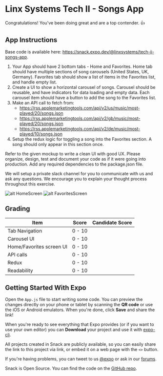 # Linx Systems Tech II - Songs App

Congratulations! You've been doing great and are a top contender. 👍

## App Instructions

Base code is available here: https://snack.expo.dev/@linxsystems/tech-ii-songs-app.

1. Your App should have 2 bottom tabs - Home and Favorites. Home tab should have multiple sections of song carousels (United States, UK, Germany). Favorites tab should
   show a list of items in the Favorites list, and handle empty list.
2. Create a UI to show a horizontal carousel of songs. Carousel should be reusable, and have indicators for data loading and empty data. Each carousel item should have a          button to add the song to the Favorites list.
3. Make an API call to fetch from:
    * https://rss.applemarketingtools.com/api/v2/us/music/most-played/20/songs.json
    * https://rss.applemarketingtools.com/api/v2/gb/music/most-played/20/songs.json
    * https://rss.applemarketingtools.com/api/v2/de/music/most-played/10/songs.json
4. Setup the redux logic for toggling a song into the Favorites section. A song should only appear in this section once.

Refer to the given mockup to write a clean UI with good UX. Please organize, design, test and document your code as if it were going into production. Add any required dependencies to the package.json file.

We will setup a private slack channel for you to communicate with us and ask any questions. We encourage you to explain your thought process throughout this exercise.

![alt HomeScreen](https://snack-code-uploads.s3.us-west-1.amazonaws.com/~asset/161492548d180b65733860ef64ce08db)
![alt FavoritesScreen](https://snack-code-uploads.s3.us-west-1.amazonaws.com/~asset/ed7bd1b36714b9835da72b53c1cdf032)

  
## Grading

| Item | Score | Candidate Score |
| ---- | ----- | ----- |
| Tab Navigation | 0 - 10 | |
| Carousel UI | 0 - 10 | |
| Home/Favorites screen UI | 0 - 10 | |
| API calls | 0 - 10 | |
| Redux | 0 - 10 | |
| Readability | 0 - 10 | |


## Getting Started With Expo

Open the `App.js` file to start writing some code. You can preview the changes directly on your phone or tablet by scanning the **QR code** or use the iOS or Android emulators. When you're done, click **Save** and share the link!

When you're ready to see everything that Expo provides (or if you want to use your own editor) you can **Download** your project and use it with [expo-cli](https://docs.expo.io/get-started/installation).

All projects created in Snack are publicly available, so you can easily share the link to this project via link, or embed it on a web page with the `<>` button.

If you're having problems, you can tweet to us [@expo](https://twitter.com/expo) or ask in our [forums](https://forums.expo.io/c/snack).

Snack is Open Source. You can find the code on the [GitHub repo](https://github.com/expo/snack).
